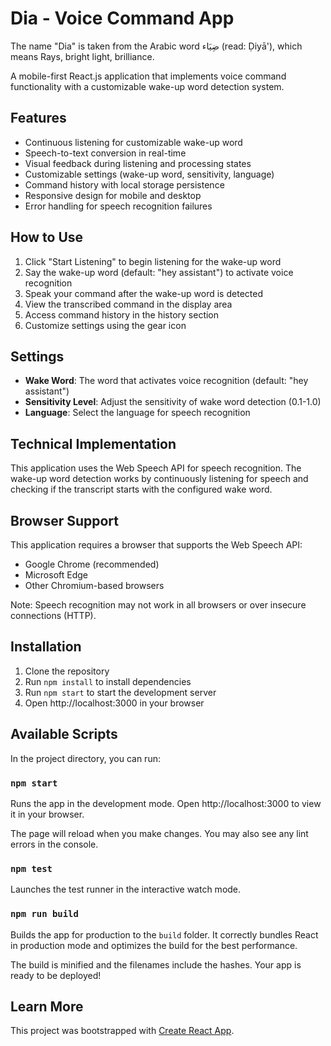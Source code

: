 # Dia - Voice Command App

The name "Dia" is taken from the Arabic word ضِيَاء (read: Ḍiyā'), which means Rays, bright light, brilliance.

A mobile-first React.js application that implements voice command functionality with a customizable wake-up word detection system.

## Features

- Continuous listening for customizable wake-up word
- Speech-to-text conversion in real-time
- Visual feedback during listening and processing states
- Customizable settings (wake-up word, sensitivity, language)
- Command history with local storage persistence
- Responsive design for mobile and desktop
- Error handling for speech recognition failures

## How to Use

1. Click "Start Listening" to begin listening for the wake-up word
2. Say the wake-up word (default: "hey assistant") to activate voice recognition
3. Speak your command after the wake-up word is detected
4. View the transcribed command in the display area
5. Access command history in the history section
6. Customize settings using the gear icon

## Settings

- **Wake Word**: The word that activates voice recognition (default: "hey assistant")
- **Sensitivity Level**: Adjust the sensitivity of wake word detection (0.1-1.0)
- **Language**: Select the language for speech recognition

## Technical Implementation

This application uses the Web Speech API for speech recognition. The wake-up word detection works by continuously listening for speech and checking if the transcript starts with the configured wake word.

## Browser Support

This application requires a browser that supports the Web Speech API:
- Google Chrome (recommended)
- Microsoft Edge
- Other Chromium-based browsers

Note: Speech recognition may not work in all browsers or over insecure connections (HTTP).

## Installation

1. Clone the repository
2. Run `npm install` to install dependencies
3. Run `npm start` to start the development server
4. Open http://localhost:3000 in your browser

## Available Scripts

In the project directory, you can run:

### `npm start`

Runs the app in the development mode.
Open http://localhost:3000 to view it in your browser.

The page will reload when you make changes.
You may also see any lint errors in the console.

### `npm test`

Launches the test runner in the interactive watch mode.

### `npm run build`

Builds the app for production to the `build` folder.
It correctly bundles React in production mode and optimizes the build for the best performance.

The build is minified and the filenames include the hashes.
Your app is ready to be deployed!

## Learn More

This project was bootstrapped with [Create React App](https://github.com/facebook/create-react-app).